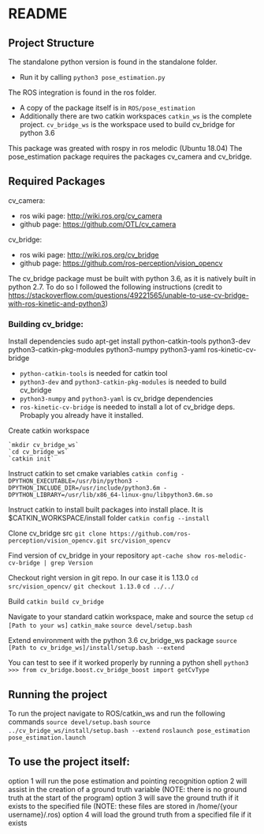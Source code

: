 # README
## Project Structure
The standalone python version is found in the standalone folder. 
- Run it by calling `python3 pose_estimation.py`

The ROS integration is found in the ros folder.
- A copy of the package itself is in `ROS/pose_estimation`
- Additionally there are two catkin workspaces
        `catkin_ws` is the complete project.
        `cv_bridge_ws` is the workspace used to build cv_bridge for python 3.6

This package was greated with rospy in ros melodic (Ubuntu 18.04)
The pose_estimation package requires the packages cv_camera and cv_bridge.

## Required Packages
cv_camera:
- ros wiki page: http://wiki.ros.org/cv_camera
- github page: https://github.com/OTL/cv_camera

cv_bridge:
- ros wiki page: http://wiki.ros.org/cv_bridge
- github page: https://github.com/ros-perception/vision_opencv

The cv_bridge package must be built with python 3.6, as it is natively built in python 2.7. To do so I followed the following instructions
    (credit to https://stackoverflow.com/questions/49221565/unable-to-use-cv-bridge-with-ros-kinetic-and-python3)

### Building cv_bridge:
Install dependencies
sudo apt-get install python-catkin-tools python3-dev python3-catkin-pkg-modules python3-numpy python3-yaml ros-kinetic-cv-bridge
- `python-catkin-tools` is needed for catkin tool
- `python3-dev` and `python3-catkin-pkg-modules` is needed to build cv_bridge
- `python3-numpy` and `python3-yaml` is cv_bridge dependencies
- `ros-kinetic-cv-bridge` is needed to install a lot of cv_bridge deps. Probaply you already have it installed.

Create catkin workspace
```
`mkdir cv_bridge_ws`
`cd cv_bridge_ws`
`catkin init`
```

Instruct catkin to set cmake variables
`catkin config -DPYTHON_EXECUTABLE=/usr/bin/python3 -DPYTHON_INCLUDE_DIR=/usr/include/python3.6m -DPYTHON_LIBRARY=/usr/lib/x86_64-linux-gnu/libpython3.6m.so`

Instruct catkin to install built packages into install place. It is $CATKIN_WORKSPACE/install folder
`catkin config --install`

Clone cv_bridge src
`git clone https://github.com/ros-perception/vision_opencv.git src/vision_opencv`

Find version of cv_bridge in your repository
`apt-cache show ros-melodic-cv-bridge | grep Version`

Checkout right version in git repo. In our case it is 1.13.0
`cd src/vision_opencv/`
`git checkout 1.13.0`
`cd ../../`

Build
`catkin build cv_bridge`

Navigate to your standard catkin workspace, make and source the setup
`cd [Path to your ws]`
`catkin_make`
`source devel/setup.bash`

Extend environment with the python 3.6 cv_bridge_ws package
`source [Path to cv_bridge_ws]/install/setup.bash --extend`

You can test to see if it worked properly by running a python shell
`python3`
`>>> from cv_bridge.boost.cv_bridge_boost import getCvType`

## Running the project
To run the project navigate to ROS/catkin_ws and run the following commands
    `source devel/setup.bash`
    `source ../cv_bridge_ws/install/setup.bash --extend`
    `roslaunch pose_estimation pose_estimation.launch`

## To use the project itself:
option 1 will run the pose estimation and pointing recognition
option 2 will assist in the creation of a ground truth variable (NOTE: there is no ground truth at the start of the program)
option 3 will save the ground truth if it exists to the specified file (NOTE: these files are stored in /home/{your username}/.ros)
option 4 will load the ground truth from a specified file if it exists
